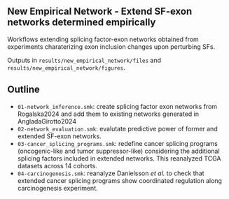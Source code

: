 ## New Empirical Network - Extend SF-exon networks determined empirically

Workflows extending splicing factor-exon networks obtained from experiments charaterizing exon inclusion changes upon perturbing SFs.

Outputs in `results/new_empirical_network/files` and `results/new_empirical_network/figures`.

## Outline
- `01-network_inference.smk`: create splicing factor exon networks from Rogalska2024 and add them to existing networks generated in AngladaGirotto2024
- `02-network_evaluation.smk`: evalutate predictive power of former and extended SF-exon networks.
- `03-cancer_splicing_programs.smk`: redefine cancer splicing programs (oncogenic-like and tumor suppressor-like) considering the additional splicing factors included in extended networks. This reanalyzed TCGA datasets across 14 cohorts.
- `04-carcinogenesis.smk`: reanalyze Danielsson *et al.* to check that extended cancer splicing programs show coordinated regulation along carcinogenesis experiment.

